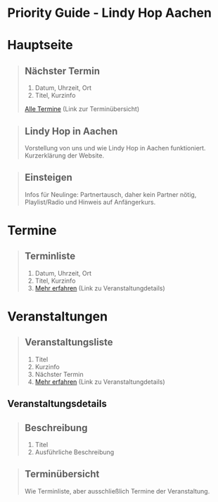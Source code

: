 # Priority Guide - Lindy Hop Aachen

# Hauptseite
> ## Nächster Termin
> 1. Datum, Uhrzeit, Ort
> 2. Titel, Kurzinfo
> 
> [Alle Termine]() (Link zur Terminübersicht)

> ## Lindy Hop in Aachen
> Vorstellung von uns und wie Lindy Hop in Aachen funktioniert. Kurzerklärung der Website.

> ## Einsteigen
> Infos für Neulinge: Partnertausch, daher kein Partner nötig, Playlist/Radio und Hinweis auf Anfängerkurs.

# Termine
> ## Terminliste
> 1. Datum, Uhrzeit, Ort
> 2. Titel, Kurzinfo
> 3. [Mehr erfahren]() (Link zu Veranstaltungdetails)

# Veranstaltungen
> ## Veranstaltungsliste
> 1. Titel
> 2. Kurzinfo
> 3. Nächster Termin
> 4. [Mehr erfahren]() (Link zu Veranstaltungdetails)

## Veranstaltungsdetails
> ## Beschreibung
> 1. Titel
> 2. Ausführliche Beschreibung

> ## Terminübersicht
> Wie Terminliste, aber ausschließlich Termine der Veranstaltung.
